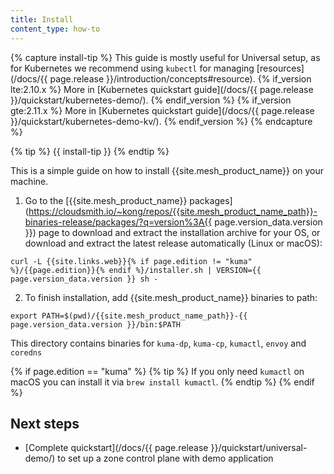 ```yaml
---
title: Install
content_type: how-to
---
```


{% capture install-tip %}
This guide is mostly useful for Universal setup, as for Kubernetes we recommend using `kubectl` for managing [resources](/docs/{{ page.release }}/introduction/concepts#resource).
{% if_version lte:2.10.x %}
More in [Kubernetes quickstart guide](/docs/{{ page.release }}/quickstart/kubernetes-demo/).
{% endif_version %}
{% if_version gte:2.11.x %}
More in [Kubernetes quickstart guide](/docs/{{ page.release }}/quickstart/kubernetes-demo-kv/).
{% endif_version %}
{% endcapture %}

{% tip %}
{{ install-tip }}
{% endtip %}

This is a simple guide on how to install {{site.mesh_product_name}} on your machine.

1. Go to the [{{site.mesh_product_name}} packages](https://cloudsmith.io/~kong/repos/{{site.mesh_product_name_path}}-binaries-release/packages/?q=version%3A{{ page.version_data.version }}) 
page to download and extract the installation archive for your OS, or download and extract the latest release automatically (Linux or macOS):
```shell
curl -L {{site.links.web}}{% if page.edition != "kuma" %}/{{page.edition}}{% endif %}/installer.sh | VERSION={{ page.version_data.version }} sh -
```
2. To finish installation, add {{site.mesh_product_name}} binaries to path:
```shell
export PATH=$(pwd)/{{site.mesh_product_name_path}}-{{ page.version_data.version }}/bin:$PATH
```
This directory contains binaries for `kuma-dp`, `kuma-cp`, `kumactl`, `envoy` and `coredns`

{% if page.edition == "kuma" %}
{% tip %}
If you only need `kumactl` on macOS you can install it via `brew install kumactl`.
{% endtip %}
{% endif %}

## Next steps
* [Complete quickstart](/docs/{{ page.release }}/quickstart/universal-demo/) to set up a zone control plane with demo application
